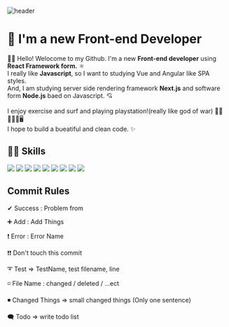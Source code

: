 ![header](https://capsule-render.vercel.app/api?type=waving&color=gradient&height=200&section=header&text=Hello%20Eunsu%20World!&fontSize=60&animation=fadeIn)

# 💎 I'm a new Front-end Developer

🖐🏻 Hello! Welocome to my Github. 
I'm a new **Front-end developer** using **React Framework form.** ⚛️ <br />
I really like **Javascript**, so I want to studying Vue and Angular like SPA styles. <br />
And, I am studying server side rendering framework **Next.js** and  software form **Node.js** baed on Javascript. 💘 <br /> 
<br />
I enjoy exercise and surf and playing playstation!(really like god of war) 💪🏻🏄🏻‍♀️🖥 <br />
I hope to build a bueatiful and clean code. ✨ <br />

## 💪🏻 Skills
<img src="https://img.shields.io/badge/html-E34F26?style=for-the-badge&logo=html5&logoColor=white">  <img src="https://img.shields.io/badge/css-1572B6?style=for-the-badge&logo=css3&logoColor=white">  <img src="https://img.shields.io/badge/Sass-cc6699?style=for-the-badge&logo=sass&logoColor=white">  <img src="https://img.shields.io/badge/bootstrap-7952B3?style=for-the-badge&logo=bootstrap&logoColor=white">  <img src="https://img.shields.io/badge/javascript-F7DF1E?style=for-the-badge&logo=javascript&logoColor=black">  <img src="https://img.shields.io/badge/jquery-0769AD?style=for-the-badge&logo=jquery&logoColor=white">  <img src="https://img.shields.io/badge/react-61DAFB?style=for-the-badge&logo=react&logoColor=black">  <img src="https://img.shields.io/badge/Typescript-2e75b6?style=for-the-badge&logo=Typescript&logoColor=white">  <img src="https://img.shields.io/badge/github-181717?style=for-the-badge&logo=github&logoColor=white">


## Commit Rules

✔ Success : Problem from

➕ Add : Add Things

❗ Error : Error Name

❗❗ Don't touch this commit

➰ Test => TestName, test filename, line

◽ File Name : changed / deleted / ...ect

◾ Changed Things => small changed things (Only one sentence)

🗨️ Todo => write todo list
